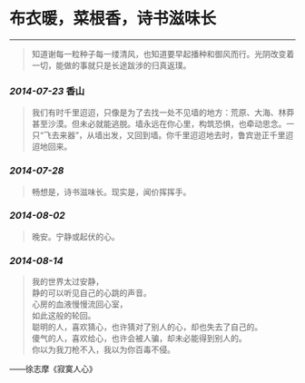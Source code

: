 # 布衣暖，菜根香，诗书滋味长



***

> 知道谢每一粒种子每一缕清风，也知道要早起播种和御风而行。光阴改变着一切，能做的事就只是长途跋涉的归真返璞。





### _2014-07-23_ 香山

> 我们有时千里迢迢，只像是为了去找一处不见墙的地方：荒原、大海、林莽甚至沙漠。但未必就能逃脱。墙永远在你心里，构筑恐惧，也牵动思念。一只“飞去来器”，从墙出发，又回到墙。你千里迢迢地去时，鲁宾逊正千里迢迢地回来。



### _2014-07-28_

> 畅想是，诗书滋味长。现实是，闻价挥挥手。



### _2014-08-02_

> 晚安。宁静或起伏的心。




### _2014-08-14_

> 我的世界太过安静，  
> 静的可以听见自己的心跳的声音。  
> 心房的血液慢慢流回心室，  
> 如此这般的轮回。  
> 聪明的人，喜欢猜心，也许猜对了别人的心，却也失去了自己的。  
> 傻气的人，喜欢给心，也许会被人骗，却未必能得到别人的。  
> 你以为我刀枪不入，我以为你百毒不侵。  
   
   ——徐志摩《寂寞人心》
   

 
                              

                                   

